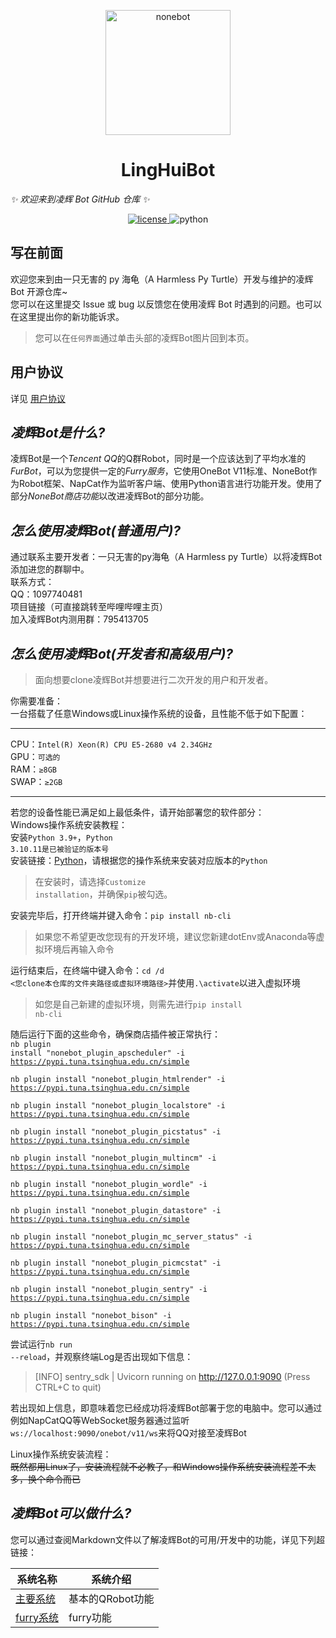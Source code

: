<p align="center">
  <a href="https://github.com/Harmless-Turtle/LingHuiBot"><img src="http://q.qlogo.cn/headimg_dl?dst_uin=3806419216&spec=640&img_type=jpg" width="200" height="200" alt="nonebot"></a>
</p>

<h1 align="center">LingHuiBot</h1>

_✨ 欢迎来到凌辉 Bot GitHub 仓库 ✨_

<p align="center">
  <a href="./LICENSE">
    <img src="https://img.shields.io/github/license/cscs181/QQ-Github-Bot.svg" alt="license">
  </a>
  <img src="https://img.shields.io/badge/python-3.8+-blue.svg" alt="python">
</p>

## 写在前面

欢迎您来到由一只无害的 py 海龟（A Harmless Py Turtle）开发与维护的凌辉 Bot 开源仓库~ <br>
您可以在这里提交 Issue 或 bug 以反馈您在使用凌辉 Bot 时遇到的问题。也可以在这里提出你的新功能诉求。

> 您可以在`任何界面`通过单击头部的凌辉Bot图片回到本页。

## 用户协议

详见 [用户协议](./Markdown/User_Agreement.md)


<h2><em>凌辉Bot是什么?</em></h2>
凌辉Bot是一个<em>Tencent QQ</em>的Q群Robot，同时是一个应该达到了平均水准的<em>FurBot</em>，可以为您提供一定的<em>Furry服务</em>，它使用OneBot V11标准、NoneBot作为Robot框架、NapCat作为监听客户端、使用Python语言进行功能开发。使用了部分<em>NoneBot商店功能</em>以改进凌辉Bot的部分功能。

<h2><em>怎么使用凌辉Bot(普通用户)?</em></h2>
通过联系主要开发者：一只无害的py海龟（A Harmless py Turtle）以将凌辉Bot添加进您的群聊中。<br>
联系方式：<br>
QQ：1097740481<br>
项目链接（可直接跳转至哔哩哔哩主页）<br>
加入凌辉Bot内测用群：795413705

<h2><em>怎么使用凌辉Bot(开发者和高级用户)?</em></h2>

> 面向想要clone凌辉Bot并想要进行二次开发的用户和开发者。

你需要准备：<br>
一台搭载了任意Windows或Linux操作系统的设备，且性能不低于如下配置：

---

CPU：<code>Intel(R) Xeon(R) CPU E5-2680 v4 2.34GHz</code><br>
GPU：<code>可选的</code><br>
RAM：<code>≥8GB</code><br>
SWAP：<code>≥2GB</code><br>

----

若您的设备性能已满足如上最低条件，请开始部署您的软件部分：<br>
Windows操作系统安装教程：<br>
安装<code>Python 3.9+</code>，<code>Python 3.10.11是已被验证的版本号</code><br>
安装链接：<a href="https://www.python.org/">Python</a>，请根据您的操作系统来安装对应版本的<code>Python</code><br>

> 在安装时，请选择<code>Customize installation</code>，并确保<code>pip</code>被勾选。

安装完毕后，打开终端并键入命令：<code>pip install nb-cli</code>

> 如果您不希望更改您现有的开发环境，建议您新建dotEnv或Anaconda等虚拟环境后再输入命令

运行结束后，在终端中键入命令：<code>cd /d <您clone本仓库的文件夹路径或虚拟环境路径></code>并使用<code>.\activate</code>以进入虚拟环境

> 如您是自己新建的虚拟环境，则需先进行<code>pip install nb-cli</code>

随后运行下面的这些命令，确保商店插件被正常执行：<br>
<code>nb plugin install "nonebot_plugin_apscheduler" -i https://pypi.tuna.tsinghua.edu.cn/simple<br>
nb plugin install "nonebot_plugin_htmlrender" -i https://pypi.tuna.tsinghua.edu.cn/simple<br>
nb plugin install "nonebot_plugin_localstore" -i https://pypi.tuna.tsinghua.edu.cn/simple<br>
nb plugin install "nonebot_plugin_picstatus" -i https://pypi.tuna.tsinghua.edu.cn/simple<br>
nb plugin install "nonebot_plugin_multincm" -i https://pypi.tuna.tsinghua.edu.cn/simple<br>
nb plugin install "nonebot_plugin_wordle" -i https://pypi.tuna.tsinghua.edu.cn/simple<br>
nb plugin install "nonebot_plugin_datastore" -i https://pypi.tuna.tsinghua.edu.cn/simple<br>
nb plugin install "nonebot_plugin_mc_server_status" -i https://pypi.tuna.tsinghua.edu.cn/simple<br>
nb plugin install "nonebot_plugin_picmcstat" -i https://pypi.tuna.tsinghua.edu.cn/simple<br>
nb plugin install "nonebot_plugin_sentry" -i https://pypi.tuna.tsinghua.edu.cn/simple<br>
nb plugin install "nonebot_bison" -i https://pypi.tuna.tsinghua.edu.cn/simple</code>

尝试运行<code>nb run --reload</code>，并观察终端Log是否出现如下信息：

> [INFO] sentry_sdk | Uvicorn running on http://127.0.0.1:9090 (Press CTRL+C to quit)

若出现如上信息，即意味着您已经成功将凌辉Bot部署于您的电脑中。您可以通过例如NapCatQQ等WebSocket服务器通过监听<code>ws://localhost:9090/onebot/v11/ws</code>来将QQ对接至凌辉Bot

Linux操作系统安装流程：<br>
<s>既然都用Linux了，安装流程就不必教了，和Windows操作系统安装流程差不太多，换个命令而已</s>

<h2><em>凌辉Bot可以做什么?</em></h2>
您可以通过查阅Markdown文件以了解凌辉Bot的可用/开发中的功能，详见下列超链接：<br>

|系统名称|系统介绍|
|---|---|
|<a href="./Markdown/Main_System.md">主要系统</a>|基本的QRobot功能|
|<a href="./Markdown/Furry_System.md">furry系统</a>|furry功能|
